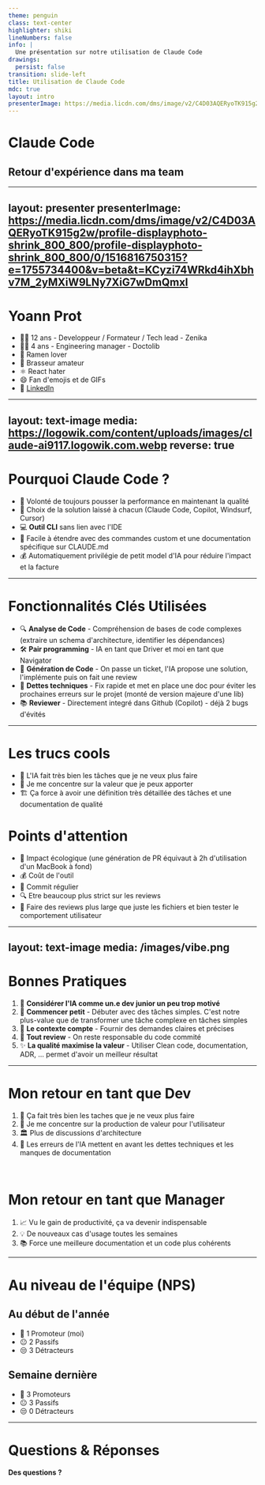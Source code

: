 ```yaml
---
theme: penguin
class: text-center
highlighter: shiki
lineNumbers: false
info: |
  Une présentation sur notre utilisation de Claude Code
drawings:
  persist: false
transition: slide-left
title: Utilisation de Claude Code
mdc: true
layout: intro
presenterImage: https://media.licdn.com/dms/image/v2/C4D03AQERyoTK915g2w/profile-displayphoto-shrink_800_800/profile-displayphoto-shrink_800_800/0/1516816750315?e=1755734400&v=beta&t=KCyzi74WRkd4ihXbhv7M_2yMXiW9LNy7XiG7wDmQmxI
---
```


# Claude Code
## Retour d'expérience dans ma team

<div class="abs-br m-6 text-xl">
  <carbon:code class="text-2xl" />
</div>

---
layout: presenter
presenterImage: https://media.licdn.com/dms/image/v2/C4D03AQERyoTK915g2w/profile-displayphoto-shrink_800_800/profile-displayphoto-shrink_800_800/0/1516816750315?e=1755734400&v=beta&t=KCyzi74WRkd4ihXbhv7M_2yMXiW9LNy7XiG7wDmQmxI
---

# Yoann Prot

- 👨‍💻 12 ans - Developpeur / Formateur / Tech lead - Zenika
- 👨‍💼 4 ans - Engineering manager - Doctolib
- 🍜 Ramen lover
- 🍺 Brasseur amateur
- ⚛️ React hater
- 😄 Fan d'emojis et de GIFs
- 💼 [LinkedIn](https://www.linkedin.com/in/yoannprot/)

---
layout: text-image
media: https://logowik.com/content/uploads/images/claude-ai9117.logowik.com.webp
reverse: true
---

# Pourquoi Claude Code ?

- 🚀 Volonté de toujours pousser la performance en maintenant la qualité
- 🎯 Choix de la solution laissé à chacun (Claude Code, Copilot, Windsurf, Cursor)
- 💻 **Outil CLI** sans lien avec l'IDE
- 🔧 Facile à étendre avec des commandes custom et une documentation spécifique sur CLAUDE.md
- 💰 Automatiquement privilégie de petit model d'IA pour réduire l'impact et la facture

---

# Fonctionnalités Clés Utilisées

<v-clicks>

- 🔍 **Analyse de Code** - Compréhension de bases de code complexes (extraire un schema d'architecture, identifier les dépendances)
- 🛠️ **Pair programming** - IA en tant que Driver et moi en tant que Navigator
- 📝 **Génération de Code** - On passe un ticket, l'IA propose une solution, l'implémente puis on fait une review
- 🔄 **Dettes techniques** - Fix rapide et met en place une doc pour éviter les prochaines erreurs sur le projet (monté de version majeure d'une lib)
- 📚 **Reviewer** - Directement integré dans Github (Copilot) - déjà 2 bugs d'évités

</v-clicks>

---

<div class="grid grid-cols-2 gap-4">

<div>

# Les trucs cools

- 🤖 L'IA fait très bien les tâches que je ne veux plus faire
- 🎯 Je me concentre sur la valeur que je peux apporter
- 🏗️ Ça force à avoir une définition très détaillée des tâches et une documentation de qualité

</div>

<div>

# Points d'attention

- 🌱 Impact écologique (une génération de PR équivaut à 2h d'utilisation d'un MacBook à fond)
- 💰 Coût de l'outil
- 💾 Commit régulier
- 🔍 Etre beaucoup plus strict sur les reviews
- 🧪 Faire des reviews plus large que juste les fichiers et bien tester le comportement utilisateur

</div>

</div>

---
layout: text-image
media: /images/vibe.png
---

# Bonnes Pratiques

<v-clicks>

1. 🤖 **Considérer l'IA comme un.e dev junior un peu trop motivé**
2. 🐣 **Commencer petit** - Débuter avec des tâches simples. C'est notre plus-value que de transformer une tâche complexe en tâches simples 
3. 📝 **Le contexte compte** - Fournir des demandes claires et précises
4. 👀 **Tout review** - On reste responsable du code commité
5. ✨ **La qualité maximise la valeur** - Utiliser Clean code, documentation, ADR, ... permet d'avoir un meilleur résultat

</v-clicks>

---

# Mon retour en tant que Dev

<v-clicks>

1. 🤖 Ça fait très bien les taches que je ne veux plus faire
2. 💎 Je me concentre sur la production de valeur pour l'utilisateur
3. 🏛️ Plus de discussions d'architecture
4. 🤯 Les erreurs de l'IA mettent en avant les dettes techniques et les manques de documentation

</v-clicks>

<br />

# Mon retour en tant que Manager

<v-clicks>

1. 📈 Vu le gain de productivité, ça va devenir indispensable
2. 💡 De nouveaux cas d'usage toutes les semaines
3. 📚 Force une meilleure documentation et un code plus cohérents

</v-clicks>

---

# Au niveau de l'équipe (NPS)

<div class="grid grid-cols-2 gap-4">

<div>

## Au début de l'année
- 🤩 1 Promoteur (moi)
- 😐 2 Passifs
- 😒 3 Détracteurs

</div>

<div>

## Semaine dernière
- 🤩 3 Promoteurs
- 😐 3 Passifs
- 😒 0 Détracteurs

</div>

</div>

---

# Questions & Réponses

**Des questions ?**

<div class="text-center mt-8">
<carbon-chat class="text-6xl text-blue-500" />
</div>
